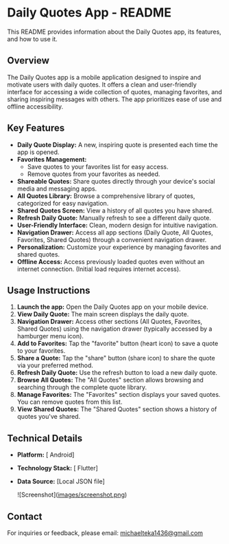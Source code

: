 # Daily Quotes App - README


This README provides information about the Daily Quotes app, its features, and how to use it.

## Overview

The Daily Quotes app is a mobile application designed to inspire and motivate users with daily quotes.  It offers a clean and user-friendly interface for accessing a wide collection of quotes, managing favorites, and sharing inspiring messages with others.  The app prioritizes ease of use and offline accessibility.

## Key Features

* **Daily Quote Display:**  A new, inspiring quote is presented each time the app is opened.
* **Favorites Management:**
    * Save quotes to your favorites list for easy access.
    * Remove quotes from your favorites as needed.
* **Shareable Quotes:** Share quotes directly through your device's social media and messaging apps.
* **All Quotes Library:** Browse a comprehensive library of quotes, categorized for easy navigation.
* **Shared Quotes Screen:**  View a history of all quotes you have shared.
* **Refresh Daily Quote:**  Manually refresh to see a different daily quote.
* **User-Friendly Interface:** Clean, modern design for intuitive navigation.
* **Navigation Drawer:** Access all app sections (Daily Quote, All Quotes, Favorites, Shared Quotes) through a convenient navigation drawer.
* **Personalization:** Customize your experience by managing favorites and shared quotes.
* **Offline Access:** Access previously loaded quotes even without an internet connection.  (Initial load requires internet access).


## Usage Instructions

1. **Launch the app:** Open the Daily Quotes app on your mobile device.
2. **View Daily Quote:** The main screen displays the daily quote.
3. **Navigation Drawer:** Access other sections (All Quotes, Favorites, Shared Quotes) using the navigation drawer (typically accessed by a hamburger menu icon).
4. **Add to Favorites:**  Tap the "favorite" button (heart icon) to save a quote to your favorites.
5. **Share a Quote:** Tap the "share" button (share icon) to share the quote via your preferred method.
6. **Refresh Daily Quote:** Use the refresh button to load a new daily quote.
7. **Browse All Quotes:**  The "All Quotes" section allows browsing and searching through the complete quote library.
8. **Manage Favorites:** The "Favorites" section displays your saved quotes.  You can remove quotes from this list.
9. **View Shared Quotes:** The "Shared Quotes" section shows a history of quotes you've shared.


## Technical Details 

* **Platform:** [ Android]
* **Technology Stack:** [ Flutter]
* **Data Source:** [Local JSON file]

  ![Screenshot]([images/screenshot.png](https://github.com/Michael-Teka/Daily-Quote-app/blob/main/photo_2024-12-03_11-37-17.jpg
))


## Contact

For inquiries or feedback, please email: michaelteka1436@gmail.com

